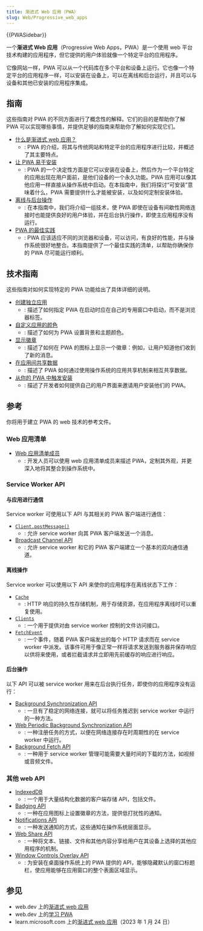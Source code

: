 ```yaml
---
title: 渐进式 Web 应用（PWA）
slug: Web/Progressive_web_apps
---
```


{{PWASidebar}}

一个**渐进式 Web 应用**（Progressive Web Apps，PWA）是一个使用 web 平台技术构建的应用程序，但它提供的用户体验就像一个特定平台的应用程序。

它像网站一样，PWA 可以从一个代码库在多个平台和设备上运行。它也像一个特定平台的应用程序一样，可以安装在设备上，可以在离线和后台运行，并且可以与设备和其他已安装的应用程序集成。

## 指南

这些指南对 PWA 的不同方面进行了概念性的解释。它们的目的是帮助你了解 PWA 可以实现哪些事情，并提供足够的指南来帮助你了解如何实现它们。

- [什么是渐进式 web 应用？](/zh-CN/docs/Web/Progressive_web_apps/Guides/What_is_a_progressive_web_app)
  - : PWA 的介绍，将其与传统网站和特定平台的应用程序进行比较，并概述了其主要特点。
- [让 PWA 易于安装](/zh-CN/docs/Web/Progressive_web_apps/Guides/Making_PWAs_installable)
  - : PWA 的一个决定性方面是它可以安装在设备上，然后作为一个平台特定的应用出现在用户面前，是他们设备的一个永久功能。PWA 应用可以像其他应用一样直接从操作系统中启动。在本指南中，我们将探讨“可安装”意味着什么，PWA 需要提供什么才能被安装，以及如何定制安装体验。
- [离线与后台操作](/zh-CN/docs/Web/Progressive_web_apps/Guides/Offline_and_background_operation)
  - : 在本指南中，我们将介绍一组技术，使 PWA 即使在设备有间歇性网络连接时也能提供良好的用户体验，并在后台执行操作，即使主应用程序没有运行。
- [PWA 的最佳实践](/zh-CN/docs/Web/Progressive_web_apps/Guides/Best_practices)
  - : PWA 应该适应不同的浏览器和设备，可以访问，有良好的性能，并与操作系统很好地整合。本指南提供了一个最佳实践的清单，以帮助你确保你的 PWA 尽可能运行顺利。

## 技术指南

这些指南对如何实现特定的 PWA 功能给出了具体详细的说明。

- [创建独立应用](/zh-CN/docs/Web/Progressive_web_apps/How_to/Create_a_standalone_app)
  - : 描述了如何指定 PWA 在启动时应在自己的专用窗口中启动，而不是浏览器标签。
- [自定义应用的颜色](/zh-CN/docs/Web/Progressive_web_apps/How_to/Customize_your_app_colors)
  - : 描述了如何为 PWA 设置背景和主题颜色。
- [显示徽章](/zh-CN/docs/Web/Progressive_web_apps/How_to/Display_badge_on_app_icon)
  - : 描述了如何在 PWA 的图标上显示一个徽章：例如，让用户知道他们收到了新的消息。
- [在应用间共享数据](/zh-CN/docs/Web/Progressive_web_apps/How_to/Share_data_between_apps)
  - : 描述了 PWA 如何通过使用操作系统的应用共享机制来相互共享数据。
- [从你的 PWA 中触发安装](/zh-CN/docs/Web/Progressive_web_apps/How_to/Trigger_install_prompt)
  - : 描述了开发者如何提供自己的用户界面来邀请用户安装他们的 PWA。

## 参考

你将用于建立 PWA 的 web 技术的参考文件。

### Web 应用清单

- [Web 应用清单成员](/zh-CN/docs/Web/Manifest)
  - : 开发人员可以使用 web 应用清单成员来描述 PWA，定制其外观，并更深入地将其整合到操作系统中。

### Service Worker API

#### 与应用进行通信

Service worker 可使用以下 API 与其相关的 PWA 客户端进行通信：

- [`Client.postMessage()`](/zh-CN/docs/Web/API/Client/postMessage)
  - : 允许 service worker 向其 PWA 客户端发送一个消息。
- [Broadcast Channel API](/zh-CN/docs/Web/API/Broadcast_Channel_API)
  - : 允许 service worker 和它的 PWA 客户端建立一个基本的双向通信通道。

#### 离线操作

Service worker 可以使用以下 API 来使你的应用程序在离线状态下工作：

- [`Cache`](/zh-CN/docs/Web/API/Cache)
  - : HTTP 响应的持久性存储机制，用于存储资源，在应用程序离线时可以重复使用。
- [`Clients`](/zh-CN/docs/Web/API/Clients)
  - : 一个用于提供对由 service worker 控制的文件访问接口。
- [`FetchEvent`](/zh-CN/docs/Web/API/FetchEvent)
  - : 一个事件，随着 PWA 客户端发出的每个 HTTP 请求而在 service worker 中派发。该事件可用于像正常一样将请求发送到服务器并保存响应以供将来使用，或者拦截请求并立即用先前缓存的响应进行响应。

#### 后台操作

以下 API 可以被 service worker 用来在后台执行任务，即使你的应用程序没有运行：

- [Background Synchronization API](/zh-CN/docs/Web/API/Background_Synchronization_API)
  - : 一旦有了稳定的网络连接，就可以将任务推迟到 service worker 中运行的一种方法。
- [Web Periodic Background Synchronization API](/zh-CN/docs/Web/API/Web_Periodic_Background_Synchronization_API)
  - : 一种注册任务的方式，以便在网络连接存在时周期性的在 service worker 中运行。
- [Background Fetch API](/zh-CN/docs/Web/API/Background_Fetch_API)
  - : 一种用于 service worker 管理可能需要大量时间的下载的方法，如视频或音频文件。

### 其他 web API

- [IndexedDB](/zh-CN/docs/Web/API/IndexedDB_API)
  - : 一个用于大量结构化数据的客户端存储 API，包括文件。
- [Badging API](/zh-CN/docs/Web/API/Badging_API)
  - : 一种在应用图标上设置徽章的方法，提供低打扰性的通知。
- [Notifications API](/zh-CN/docs/Web/API/Notifications_API)
  - : 一种发送通知的方式，这些通知在操作系统层面显示。
- [Web Share API](/zh-CN/docs/Web/API/Web_Share_API)
  - : 一种将文本、链接、文件和其他内容分享给用户在其设备上选择的其他应用程序的机制。
- [Window Controls Overlay API](/zh-CN/docs/Web/API/Window_Controls_Overlay_API)
  - : 为安装在桌面操作系统上的 PWA 提供的 API，能够隐藏默认的窗口标题栏，使应用能够在应用窗口的整个表面区域显示。

## 参见

- web.dev 上的[渐进式 web 应用](https://web.dev/progressive-web-apps/)
- web.dev 上的[学习 PWA](https://web.dev/learn/pwa/)
- learn.microsoft.com 上的[渐进式 web 应用](https://learn.microsoft.com/zh-cn/microsoft-edge/progressive-web-apps-chromium/)（2023 年 1 月 24 日）
